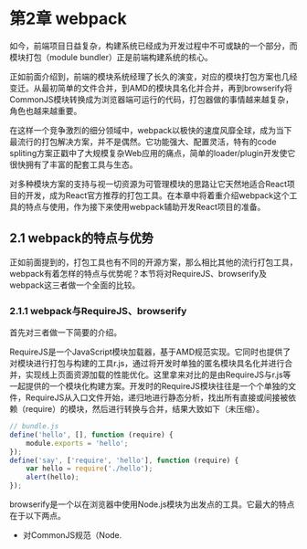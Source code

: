 # 第2章 webpack

如今，前端项目日益复杂，构建系统已经成为开发过程中不可或缺的一个部分，而模块打包（module bundler）正是前端构建系统的核心。

正如前面介绍到，前端的模块系统经理了长久的演变，对应的模块打包方案也几经变迁。从最初简单的文件合并，到AMD的模块具名化并合并，再到browserify将CommonJS模块转换成为浏览器端可运行的代码，打包器做的事情越来越复杂，角色也越来越重要。

在这样一个竞争激烈的细分领域中，webpack以极快的速度风靡全球，成为当下最流行的打包解决方案，并不是偶然。它功能强大、配置灵活，特有的code spliting方案正戳中了大规模复杂Web应用的痛点，简单的loader/plugin开发使它很快拥有了丰富的配套工具与生态。

对多种模块方案的支持与视一切资源为可管理模块的思路让它天然地适合React项目的开发，成为React官方推荐的打包工具。在本章中将着重介绍webpack这个工具的特点与使用，作为接下来使用webpack辅助开发React项目的准备。

## 2.1 webpack的特点与优势

正如前面提到的，打包工具也有不同的开源方案，那么相比其他的流行打包工具，webpack有着怎样的特点与优势呢？本节将对RequireJS、browserify及webpack这三者做一个全面的比较。

### 2.1.1 webpack与RequireJS、browserify

首先对三者做一下简要的介绍。

RequireJS是一个JavaScript模块加载器，基于AMD规范实现。它同时也提供了对模块进行打包与构建的工具r.js，通过将开发时单独的匿名模块具名化并进行合并，实现线上页面资源加载的性能优化。这里拿来对比的是由RequireJS与r.js等一起提供的一个模块化构建方案。开发时的RequireJS模块往往是一个个单独的文件，RequireJS从入口文件开始，递归地进行静态分析，找出所有直接或间接被依赖（require）的模块，然后进行转换与合并，结果大致如下（未压缩）。

```js
// bundle.js
define('hello', [], function (require) {
    module.exports = 'hello';
});
define('say', ['require', 'hello'], function (require) {
    var hello = require('./hello');
    alert(hello);
});
```

browserify是一个以在浏览器中使用Node.js模块为出发点的工具。它最大的特点在于以下两点。

* 对CommonJS规范（Node.